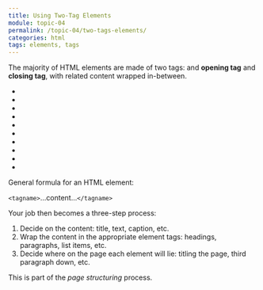 ```yaml
---
title: Using Two-Tag Elements
module: topic-04
permalink: /topic-04/two-tags-elements/
categories: html
tags: elements, tags
---
```


<div class="divider-heading"></div>

The majority of HTML elements are made of two tags: and **opening tag** and **closing tag**, with related content wrapped in-between.

<div class="row callout-columns status-info">
  <div class="col-lg-3">
    <div class="icon">
      <ul class="bursts">
        <li class="deg0"></li>
        <li class="deg36"></li>
        <li class="deg72"></li>
        <li class="deg108"></li>
        <li class="deg144"></li>
        <li class="deg180"></li>
        <li class="deg216"></li>
        <li class="deg252"></li>
        <li class="deg288"></li>
        <li class="deg324"></li>
      </ul>
      <i class="fas fa-info-circle"></i>
    </div>
  </div>
  <div class="col-lg-9">
    <p>General formula for an HTML element:</p>
    <p><code>&lt;tagname&gt;</code>...content...<code>&lt;/tagname&gt;</code></p>
  </div>
</div>

Your job then becomes a three-step process:
1. Decide on the content: title, text, caption, etc.
2. Wrap the content in the appropriate element tags: headings, paragraphs, list items, etc.
3. Decide where on the page each element will lie: titling the page, third paragraph down, etc.

This is part of the _page structuring_ process.
